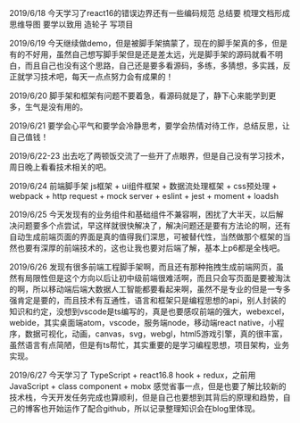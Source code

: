 2019/6/18 今天学习了react16的错误边界还有一些编码规范 总结要 梳理文档形成思维导图 要学以致用 造轮子 写项目

2019/6/19 今天继续做demo，但是被脚手架搞蒙了，现在的脚手架真的多，但是有的不好用，虽然自己想写脚手架但是还是差太远，光是脚手架的源码就看不明白，而且自己也没有这个思路，自己还是要多看源码，多练，多猜想，多实践，反正就学习技术吧，每天一点点努力会有成果的！

2019/6/20 脚手架和框架有问题不要着急，看源码就是了，静下心来能学到更多，生气是没有用的。

2019/6/21 要学会心平气和要学会冷静思考，要学会热情对待工作，总结反思，让自己值钱！

2019/6/22-23 出去吃了两顿饭交流了一些开了点眼界，但是自己没有学习技术，周日晚上看看技术相关的吧。

2019/6/24 前端脚手架 js框架 + ui组件框架 + 数据流处理框架 + css预处理 + webpack + http request + mock server + eslint + jest + moment + loadsh

2019/6/25 今天发现有的业务组件和基础组件不兼容啊，困扰了大半天，以后解决问题要多个点尝试，早这样就很快解决了，解决问题还是要有方法论的啊，还有自动生成前端页面的界面是真的值得我们深思，可被替代性，当然做那个框架的当然也要有深厚的前端技术的，这也让我也要对后端了解，基本上p6都是全栈吧。

2019/6/26 发现有很多前端工程脚手架啊，而且还有那种拖拽生成前端网页，虽然有局限性但是这个方向以后让初中级前端很难活啊，而且只会写页面是要被淘汰的啊，所以移动端后端大数据人工智能都要看起来啊，虽然不是专业的但是一专多强肯定是要的，而且技术有互通性，语言和框架只是编程思想的api，别人封装的知识和约定，没想到vscode是ts编写的，真是也要感叹前端的强大，webexcel，webide，其实桌面端atom，vscode，服务端node，移动端react native，小程序，数据可视化，动画，canvas，svg，webgl，html5游戏引擎，真的很丰富，虽然语言有点简陋，但是有ts帮忙，其实重要的是学习编程思想，项目架构，业务实现。

2019/6/27 今天学习了 TypeScript + react16.8 hook + redux，之前用 JavaScript + class component + mobx 感觉省事一点，但是也要了解比较新的技术栈，今天开发任务完成也算顺利，但是自己也要想到其背后的原理和趋势，自己的博客也开始运作了配合github，所以记录整理知识会在blog里体现。
